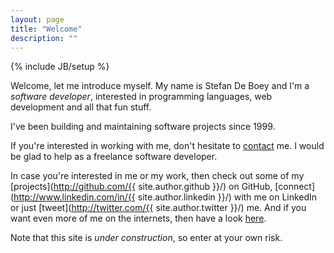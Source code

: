 ```yaml
---
layout: page
title: "Welcome"
description: ""
---
```

{% include JB/setup %}

Welcome, let me introduce myself. My name is Stefan De Boey and I'm a *software developer*, interested in programming languages, web development and all that fun stuff.

I've been building and maintaining software projects since 1999.

If you're interested in working with me, don't hesitate to [contact](/contact.html) me. I would be glad to help as a freelance software developer.

In case you're interested in me or my work, then check out some of my [projects](http://github.com/{{ site.author.github }}/) on GitHub, [connect](http://www.linkedin.com/in/{{ site.author.linkedin }}/) with me on LinkedIn or just [tweet](http://twitter.com/{{ site.author.twitter }}/) me. And if you want even more of me on the internets, then have a look [here](/elsewhere.html).

Note that this site is *under construction*, so enter at your own risk.